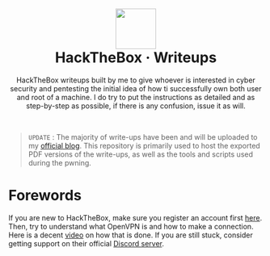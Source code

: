 <h1 align="center">
    <img src="https://media4.giphy.com/media/v1.Y2lkPTc5MGI3NjExcDd3Y2xtMTU1Z3liOHlkM3M5cG5oY2lmNWZ3c2w1a2prYjB2MzNlZyZlcD12MV9pbnRlcm5hbF9naWZfYnlfaWQmY3Q9cw/2DUl6BtXGAx2uyqIas/giphy.webp" height="80" />
    <br/>
    HackTheBox &middot; Writeups

</h1>
    <p align="center">HackTheBox writeups built by me to give whoever is interested in cyber security and pentesting the initial idea of how ti successfully own both user and root of a machine. I do try to put the instructions as detailed and as step-by-step as possible, if there is any confusion, issue it as will.</p>

<br>

> `UPDATE` : The majority of write-ups have been and will be uploaded to my [official blog](https://blog.hackernese.com/). This repository is primarily used to host the exported PDF versions of the write-ups, as well as the tools and scripts used during the pwning.

# Forewords
If you are new to HackTheBox, make sure you register an account first [here](https://www.hackthebox.com/). Then, try to understand what OpenVPN is and how to make a connection. Here is a decent [video](https://www.youtube.com/watch?v=uyqk4zl6eyU) on how that is done. If you are still stuck, consider getting support on their official [Discord server](https://discord.com/invite/hRXnCFA).
